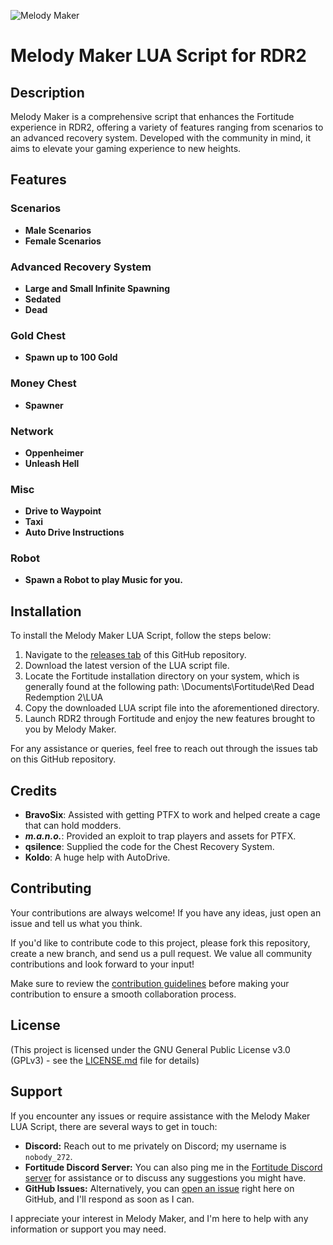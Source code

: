 ![Melody Maker](https://github.com/Nobody272/Melody-Maker/assets/115402136/e300b425-d0e5-402f-83b9-ddf609a4c0c3)
# Melody Maker LUA Script for RDR2

## Description

Melody Maker is a comprehensive script that enhances the Fortitude experience in RDR2, offering a variety of features ranging from scenarios to an advanced recovery system. Developed with the community in mind, it aims to elevate your gaming experience to new heights.

## Features

### Scenarios
- **Male Scenarios**
- **Female Scenarios**

### Advanced Recovery System
- **Large and Small Infinite Spawning**
- **Sedated**
- **Dead**

### Gold Chest
- **Spawn up to 100 Gold**

### Money Chest
- **Spawner**

### Network
- **Oppenheimer**
- **Unleash Hell**

### Misc
- **Drive to Waypoint**
- **Taxi**
- **Auto Drive Instructions**

### Robot
- **Spawn a Robot to play Music for you.**

## Installation

To install the Melody Maker LUA Script, follow the steps below:

1. Navigate to the [releases tab](https://github.com/Nobody272/Melody-Maker/releases) of this GitHub repository.
2. Download the latest version of the LUA script file.
3. Locate the Fortitude installation directory on your system, which is generally found at the following path: \Documents\Fortitude\Red Dead Redemption 2\LUA
4. Copy the downloaded LUA script file into the aforementioned directory.
5. Launch RDR2 through Fortitude and enjoy the new features brought to you by Melody Maker.

For any assistance or queries, feel free to reach out through the issues tab on this GitHub repository.

## Credits

- **BravoSix**: Assisted with getting PTFX to work and helped create a cage that can hold modders.
- **_m.a.n.o._**: Provided an exploit to trap players and assets for PTFX.
- **qsilence**: Supplied the code for the Chest Recovery System.
- **Koldo**: A huge help with AutoDrive.

## Contributing

Your contributions are always welcome! If you have any ideas, just open an issue and tell us what you think.

If you'd like to contribute code to this project, please fork this repository, create a new branch, and send us a pull request. We value all community contributions and look forward to your input!

Make sure to review the [contribution guidelines](https://github.com/Nobody272/Melody-Maker/blob/main/CONTRIBUTING.md) before making your contribution to ensure a smooth collaboration process.

## License

(This project is licensed under the GNU General Public License v3.0 (GPLv3) - see the [LICENSE.md](https://github.com/Nobody272/Melody-Maker/blob/main/LICENSE) file for details)

## Support

If you encounter any issues or require assistance with the Melody Maker LUA Script, there are several ways to get in touch:

- **Discord:** Reach out to me privately on Discord; my username is `nobody_272`.
- **Fortitude Discord Server:** You can also ping me in the [Fortitude Discord server](https://discord.gg/fortitudemod) for assistance or to discuss any suggestions you might have.
- **GitHub Issues:** Alternatively, you can [open an issue](https://github.com/Nobody272/Melody-Maker/issues) right here on GitHub, and I'll respond as soon as I can.

I appreciate your interest in Melody Maker, and I'm here to help with any information or support you may need.
